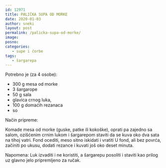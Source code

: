 ```yaml
---
id: 12971
title: PALIĆKA SUPA OD MORKE
date: 2020-01-03
author: sneki
layout: post
permalink: /palicka-supa-od-morke/
image: 
posno: 
categories:
   - supe i čorbe
tags:
   - šargarepa
---
```

Potrebno je (za 4 osobe):

* 300 g mesa od morke 
* 3 šargarope
* 50 g sala
* glavica crnog luka,
* 100 g domaćih rezanaca
* so

Način pripreme:

Komade mesa od morke (guske, patke ili kokoške), oprati pa zajedno sa salom, ozišćenim crnim lukom i
šargarepom staviti da se kuva oko dva sata na tihoj vatri. Fond ocediti, meso sitno iskidati i vratiti U
fond, ali bez povrća, začiniti po ukusu, dodati rezance i kuvati još oko deset minuta.

Napomena: Luk izvaditi i ne koristiti, a šargarepu posoliti i staviti kao prilog uz glavno jelo
pripremljeno za ručak.

  

